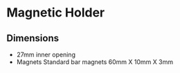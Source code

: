 # Magnetic Holder
## Dimensions
- 27mm inner opening
- Magnets Standard bar magnets 60mm X 10mm X 3mm